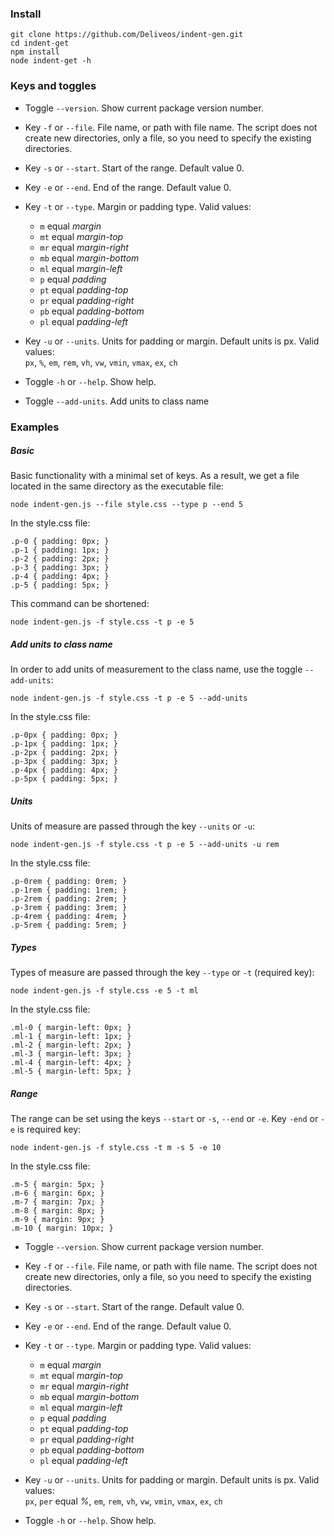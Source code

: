 ### Install

```
git clone https://github.com/Deliveos/indent-gen.git
cd indent-get
npm install
node indent-get -h
```

### Keys and toggles

- Toggle `--version`. Show current package version number.
- Key `-f` or `--file`. File name, or path with file name. The script does not create new directories, only a file, so you need to specify the existing directories.
- Key `-s` or `--start`. Start of the range. Default value 0.
- Key `-e` or `--end`. End of the range. Default value 0.
- Key `-t` or `--type`. Margin or padding type. Valid values:

  - `m` equal _margin_
  - `mt` equal _margin-top_
  - `mr` equal _margin-right_
  - `mb` equal _margin-bottom_
  - `ml` equal _margin-left_
  - `p` equal _padding_
  - `pt` equal _padding-top_
  - `pr` equal _padding-right_
  - `pb` equal _padding-bottom_
  - `pl` equal _padding-left_

- Key `-u` or `--units`. Units for padding or margin. Default units is px. Valid values:<br>
  `px`, `%`, `em`, `rem`, `vh`, `vw`, `vmin`, `vmax`, `ex`, `ch`
- Toggle `-h` or `--help`. Show help.
- Toggle `--add-units`. Add units to class name

### Examples

##### Basic

Basic functionality with a minimal set of keys. As a result, we get a file located in the same directory as the executable file:

```
node indent-gen.js --file style.css --type p --end 5
```

In the style.css file:

```
.p-0 { padding: 0px; }
.p-1 { padding: 1px; }
.p-2 { padding: 2px; }
.p-3 { padding: 3px; }
.p-4 { padding: 4px; }
.p-5 { padding: 5px; }
```

This command can be shortened:

```
node indent-gen.js -f style.css -t p -e 5
```

##### Add units to class name

In order to add units of measurement to the class name, use the toggle `--add-units`:

```
node indent-gen.js -f style.css -t p -e 5 --add-units
```

In the style.css file:

```
.p-0px { padding: 0px; }
.p-1px { padding: 1px; }
.p-2px { padding: 2px; }
.p-3px { padding: 3px; }
.p-4px { padding: 4px; }
.p-5px { padding: 5px; }
```

##### Units

Units of measure are passed through the key `--units` or `-u`:

```
node indent-gen.js -f style.css -t p -e 5 --add-units -u rem
```

In the style.css file:

```
.p-0rem { padding: 0rem; }
.p-1rem { padding: 1rem; }
.p-2rem { padding: 2rem; }
.p-3rem { padding: 3rem; }
.p-4rem { padding: 4rem; }
.p-5rem { padding: 5rem; }
```

##### Types

Types of measure are passed through the key `--type` or `-t` (required key):

```
node indent-gen.js -f style.css -e 5 -t ml
```

In the style.css file:

```
.ml-0 { margin-left: 0px; }
.ml-1 { margin-left: 1px; }
.ml-2 { margin-left: 2px; }
.ml-3 { margin-left: 3px; }
.ml-4 { margin-left: 4px; }
.ml-5 { margin-left: 5px; }
```

##### Range

The range can be set using the keys `--start` or `-s`, `--end` or `-e`. Key `-end` or `-e` is required key:

```
node indent-gen.js -f style.css -t m -s 5 -e 10
```

In the style.css file:

```
.m-5 { margin: 5px; }
.m-6 { margin: 6px; }
.m-7 { margin: 7px; }
.m-8 { margin: 8px; }
.m-9 { margin: 9px; }
.m-10 { margin: 10px; }
```

- Toggle `--version`. Show current package version number.
- Key `-f` or `--file`. File name, or path with file name. The script does not create new directories, only a file, so you need to specify the existing directories.
- Key `-s` or `--start`. Start of the range. Default value 0.
- Key `-e` or `--end`. End of the range. Default value 0.
- Key `-t` or `--type`. Margin or padding type. Valid values:

  - `m` equal _margin_
  - `mt` equal _margin-top_
  - `mr` equal _margin-right_
  - `mb` equal _margin-bottom_
  - `ml` equal _margin-left_
  - `p` equal _padding_
  - `pt` equal _padding-top_
  - `pr` equal _padding-right_
  - `pb` equal _padding-bottom_
  - `pl` equal _padding-left_

- Key `-u` or `--units`. Units for padding or margin. Default units is px. Valid values:<br>
  `px`, `per` equal _%_, `em`, `rem`, `vh`, `vw`, `vmin`, `vmax`, `ex`, `ch`
- Toggle `-h` or `--help`. Show help.
